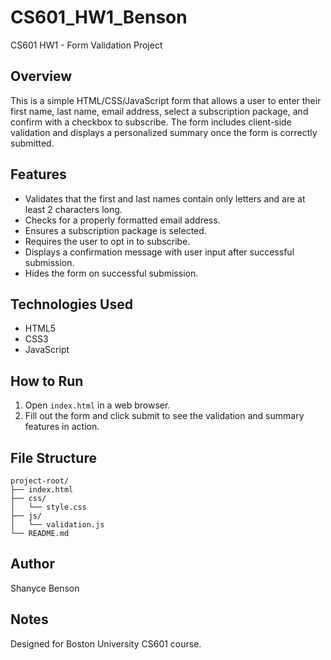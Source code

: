 # CS601_HW1_Benson

CS601 HW1 - Form Validation Project

## Overview

This is a simple HTML/CSS/JavaScript form that allows a user to enter their first name, last name, email address, select a subscription package, and confirm with a checkbox to subscribe. The form includes client-side validation and displays a personalized summary once the form is correctly submitted.

## Features

- Validates that the first and last names contain only letters and are at least 2 characters long.
- Checks for a properly formatted email address.
- Ensures a subscription package is selected.
- Requires the user to opt in to subscribe.
- Displays a confirmation message with user input after successful submission.
- Hides the form on successful submission.

## Technologies Used

- HTML5
- CSS3
- JavaScript

## How to Run

1. Open `index.html` in a web browser.
2. Fill out the form and click submit to see the validation and summary features in action.

## File Structure

```
project-root/
├── index.html
├── css/
│   └── style.css
├── js/
│   └── validation.js
└── README.md
```

## Author

Shanyce Benson

## Notes

Designed for Boston University CS601 course.
